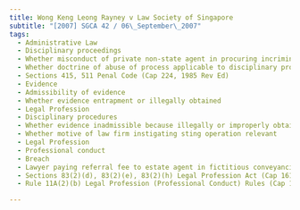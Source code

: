 ```yaml
---
title: Wong Keng Leong Rayney v Law Society of Singapore 
subtitle: "[2007] SGCA 42 / 06\_September\_2007"
tags:
  - Administrative Law
  - Disciplinary proceedings
  - Whether misconduct of private non-state agent in procuring incriminating evidence against professional person compromising integrity of disciplinary process
  - Whether doctrine of abuse of process applicable to disciplinary proceedings
  - Sections 415, 511 Penal Code (Cap 224, 1985 Rev Ed)
  - Evidence
  - Admissibility of evidence
  - Whether evidence entrapment or illegally obtained
  - Legal Profession
  - Disciplinary procedures
  - Whether evidence inadmissible because illegally or improperly obtained
  - Whether motive of law firm instigating sting operation relevant
  - Legal Profession
  - Professional conduct
  - Breach
  - Lawyer paying referral fee to estate agent in fictitious conveyancing transaction
  - Sections 83(2)(d), 83(2)(e), 83(2)(h) Legal Profession Act (Cap 161, 2001 Rev Ed)
  - Rule 11A(2)(b) Legal Profession (Professional Conduct) Rules (Cap 161, R 1, 2000 Rev Ed)

---
```


